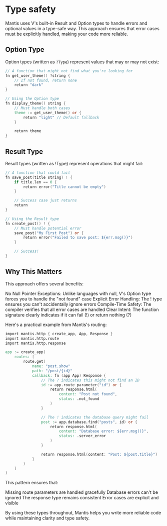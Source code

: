 # Type safety

Mantis uses V's built-in Result and Option types to handle errors and optional values in a type-safe way. This approach ensures that error cases must be explicitly handled, making your code more reliable.

## Option Type

Option types (written as `?Type`) represent values that may or may not exist:

```v
// A function that might not find what you're looking for
fn get_user_theme() ?string {
    // If not found, return none
    return "dark"
}

// Using the Option type
fn display_theme() string {
    // Must handle both cases
    theme := get_user_theme() or {
        return "light" // Default fallback
    }

    return theme
}
```

## Result Type

Result types (written as !Type) represent operations that might fail:

```v
// A function that could fail
fn save_post(title string) ! {
    if title.len == 0 {
        return error("Title cannot be empty")
    }

    // Success case just returns
    return
}

// Using the Result type
fn create_post() ! {
    // Must handle potential error
    save_post("My First Post") or {
        return error("Failed to save post: ${err.msg()}")
    }

    // Success!
}
```

## Why This Matters

This approach offers several benefits:

No Null Pointer Exceptions: Unlike languages with null, V's Option type forces you to handle the "not found" case
Explicit Error Handling: The ! type ensures you can't accidentally ignore errors
Compile-Time Safety: The compiler verifies that all error cases are handled
Clear Intent: The function signature clearly indicates if it can fail (!) or return nothing (?)

Here's a practical example from Mantis's routing:

```v
import mantis.http { create_app, App, Response }
import mantis.http.route
import mantis.http.response

app := create_app(
    routes: [
        route.get(
            name: "post.show"
            path: "/post/{id}"
            callback: fn (app App) Response {
                // The ? indicates this might not find an ID
                id := app.route_parameter("id") or {
                    return response.html(
                        content: "Post not found",
                        status: .not_found
                    )
                }

                // The ! indicates the database query might fail
                post := app.database.find("posts", id) or {
                    return response.html(
                        content: "Database error: ${err.msg()}",
                        status: .server_error
                    )
                }

                return response.html(content: "Post: ${post.title}")
            }
        )
    ]
)
```

This pattern ensures that:

Missing route parameters are handled gracefully
Database errors can't be ignored
The response type remains consistent
Error cases are explicit and visible

By using these types throughout, Mantis helps you write more reliable code while maintaining clarity and type safety.
